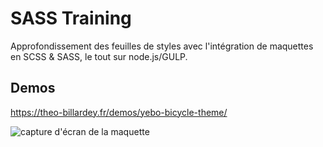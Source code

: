 # SASS Training

Approfondissement des feuilles de styles avec l'intégration de maquettes en SCSS & SASS, le tout sur node.js/GULP.

## Demos
https://theo-billardey.fr/demos/yebo-bicycle-theme/

![capture d'écran de la maquette](https://i.imgur.com/ewNBtLE.jpg)
